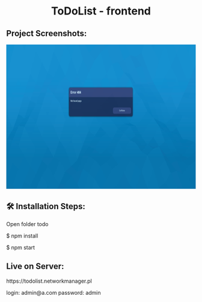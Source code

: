 <h1 align="center" id="title">ToDoList - frontend</h1>

<h2>Project Screenshots:</h2>


<img src="https://github.com/dans100/ToDoList-frontend/blob/main/public/notfoundview.png" alt="project-screenshot" width="800" height="383/">

<h2>🛠️ Installation Steps:</h2>

<p>Open folder todo</p>

<p>$ npm install</p>

<p>$ npm start</p>

<h2>Live on Server:</h2>

<p>https://todolist.networkmanager.pl</p>

<p>login: admin@a.com
   password: admin
<p>

